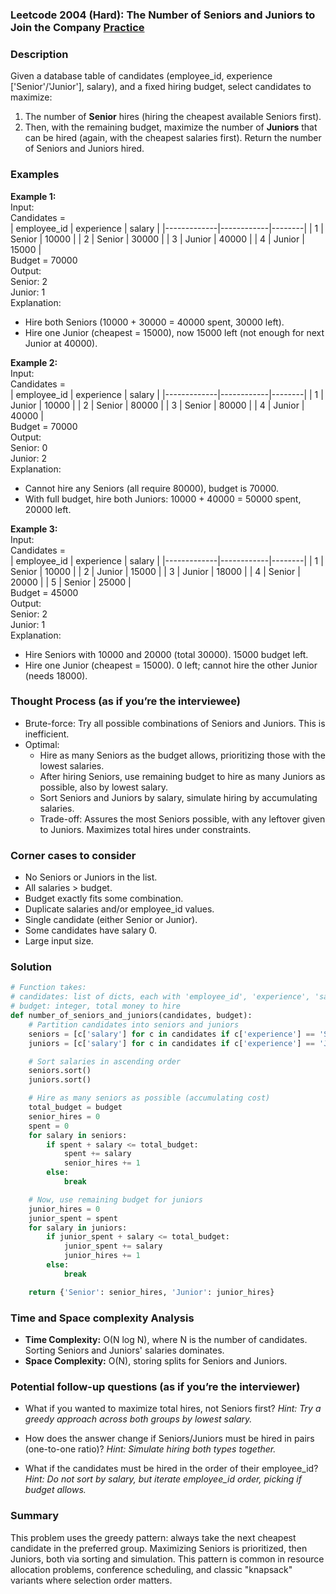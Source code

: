 ### Leetcode 2004 (Hard): The Number of Seniors and Juniors to Join the Company [Practice](https://leetcode.com/problems/the-number-of-seniors-and-juniors-to-join-the-company)

### Description  
Given a database table of candidates (employee_id, experience ['Senior'/'Junior'], salary), and a fixed hiring budget, select candidates to maximize:
1. The number of **Senior** hires (hiring the cheapest available Seniors first).
2. Then, with the remaining budget, maximize the number of **Juniors** that can be hired (again, with the cheapest salaries first).
Return the number of Seniors and Juniors hired.

### Examples  

**Example 1:**  
Input:  
Candidates =  
| employee_id | experience | salary  |
|-------------|------------|--------|
| 1           | Senior     | 10000  |
| 2           | Senior     | 30000  |
| 3           | Junior     | 40000  |
| 4           | Junior     | 15000  |  
Budget = 70000  
Output:  
Senior: 2  
Junior: 1  
Explanation:  
- Hire both Seniors (10000 + 30000 = 40000 spent, 30000 left).
- Hire one Junior (cheapest = 15000), now 15000 left (not enough for next Junior at 40000).

**Example 2:**  
Input:  
Candidates =  
| employee_id | experience | salary  |
|-------------|------------|--------|
| 1           | Junior     | 10000  |
| 2           | Senior     | 80000  |
| 3           | Senior     | 80000  |
| 4           | Junior     | 40000  |  
Budget = 70000  
Output:  
Senior: 0  
Junior: 2  
Explanation:  
- Cannot hire any Seniors (all require 80000), budget is 70000.
- With full budget, hire both Juniors: 10000 + 40000 = 50000 spent, 20000 left.

**Example 3:**  
Input:  
Candidates =  
| employee_id | experience | salary  |
|-------------|------------|--------|
| 1           | Senior     | 10000  |
| 2           | Junior     | 15000  |
| 3           | Junior     | 18000  |
| 4           | Senior     | 20000  |
| 5           | Senior     | 25000  |  
Budget = 45000  
Output:  
Senior: 2  
Junior: 1  
Explanation:  
- Hire Seniors with 10000 and 20000 (total 30000). 15000 budget left.
- Hire one Junior (cheapest = 15000). 0 left; cannot hire the other Junior (needs 18000).

### Thought Process (as if you’re the interviewee)  
- Brute-force: Try all possible combinations of Seniors and Juniors. This is inefficient.
- Optimal:  
  - Hire as many Seniors as the budget allows, prioritizing those with the lowest salaries.
  - After hiring Seniors, use remaining budget to hire as many Juniors as possible, also by lowest salary.
  - Sort Seniors and Juniors by salary, simulate hiring by accumulating salaries.
  - Trade-off: Assures the most Seniors possible, with any leftover given to Juniors. Maximizes total hires under constraints.

### Corner cases to consider  
- No Seniors or Juniors in the list.
- All salaries > budget.
- Budget exactly fits some combination.
- Duplicate salaries and/or employee_id values.
- Single candidate (either Senior or Junior).
- Some candidates have salary 0.
- Large input size.

### Solution

```python
# Function takes:
# candidates: list of dicts, each with 'employee_id', 'experience', 'salary'
# budget: integer, total money to hire
def number_of_seniors_and_juniors(candidates, budget):
    # Partition candidates into seniors and juniors
    seniors = [c['salary'] for c in candidates if c['experience'] == 'Senior']
    juniors = [c['salary'] for c in candidates if c['experience'] == 'Junior']

    # Sort salaries in ascending order
    seniors.sort()
    juniors.sort()

    # Hire as many seniors as possible (accumulating cost)
    total_budget = budget
    senior_hires = 0
    spent = 0
    for salary in seniors:
        if spent + salary <= total_budget:
            spent += salary
            senior_hires += 1
        else:
            break

    # Now, use remaining budget for juniors
    junior_hires = 0
    junior_spent = spent
    for salary in juniors:
        if junior_spent + salary <= total_budget:
            junior_spent += salary
            junior_hires += 1
        else:
            break

    return {'Senior': senior_hires, 'Junior': junior_hires}
```

### Time and Space complexity Analysis  

- **Time Complexity:** O(N log N), where N is the number of candidates. Sorting Seniors and Juniors' salaries dominates.
- **Space Complexity:** O(N), storing splits for Seniors and Juniors.

### Potential follow-up questions (as if you’re the interviewer)  

- What if you wanted to maximize total hires, not Seniors first?
  *Hint: Try a greedy approach across both groups by lowest salary.*

- How does the answer change if Seniors/Juniors must be hired in pairs (one-to-one ratio)?
  *Hint: Simulate hiring both types together.*

- What if the candidates must be hired in the order of their employee_id?
  *Hint: Do not sort by salary, but iterate employee_id order, picking if budget allows.*

### Summary
This problem uses the greedy pattern: always take the next cheapest candidate in the preferred group. Maximizing Seniors is prioritized, then Juniors, both via sorting and simulation. This pattern is common in resource allocation problems, conference scheduling, and classic "knapsack" variants where selection order matters.